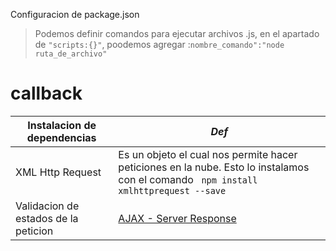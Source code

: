 Configuracion de package.json
> Podemos definir comandos para ejecutar archivos .js, en el apartado de `"scripts:{}"`, poodemos agregar :`nombre_comando":"node ruta_de_archivo"`
# callback
Instalacion de dependencias| *Def*
---|---
XML Http Request |  Es un objeto el cual nos permite hacer peticiones en la nube. Esto lo instalamos con el comando ` npm install xmlhttprequest --save`
Validacion de estados de la peticion| [AJAX - Server Response](https://www.w3schools.com/xml/ajax_xmlhttprequest_response.asp)